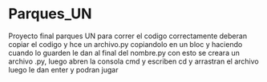 # Parques_UN
Proyecto final parques UN
para correr el codigo correctamente deberan copiar el codigo y hce un archivo.py copiandolo en un bloc y haciendo cuando lo guarden le dan al final del nombre.py con esto se creara un archivo .py, luego abren la consola cmd y escriben cd y arrastran el archivo luego le dan enter y podran jugar
